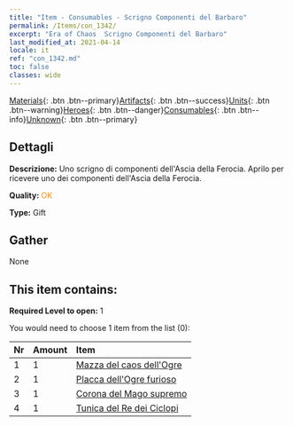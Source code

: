 ```yaml
---
title: "Item - Consumables - Scrigno Componenti del Barbaro"
permalink: /Items/con_1342/
excerpt: "Era of Chaos  Scrigno Componenti del Barbaro"
last_modified_at: 2021-04-14
locale: it
ref: "con_1342.md"
toc: false
classes: wide
---
```

 [Materials](/it/Items/){: .btn .btn--primary}[Artifacts](/it/Items/Artifacts/){: .btn .btn--success}[Units](/it/Items/Units/){: .btn .btn--warning}[Heroes](/it/Items/Heroes/){: .btn .btn--danger}[Consumables](/it/Items/Consumables/){: .btn .btn--info}[Unknown](/it/Items/Unknown/){: .btn .btn--primary}

## Dettagli
 **Descrizione:** Uno scrigno di componenti dell'Ascia della Ferocia. Aprilo per ricevere uno dei componenti dell'Ascia della Ferocia.

 **Quality:** <span style="color: #FF8C00">OK</span>

 **Type:** Gift

## Gather

  None

## This item contains:

 **Required Level to open:** 1

 You would need to choose 1 item from the list (0):

  | Nr | Amount |     Item    |
  |:---|:-------|:------------|
  | 1 | 1 | [Mazza del caos dell'Ogre](/it/Items/art_125/) | 
  | 2 | 1 | [Placca dell'Ogre furioso](/it/Items/art_126/) | 
  | 3 | 1 | [Corona del Mago supremo](/it/Items/art_127/) | 
  | 4 | 1 | [Tunica del Re dei Ciclopi](/it/Items/art_128/) | 
